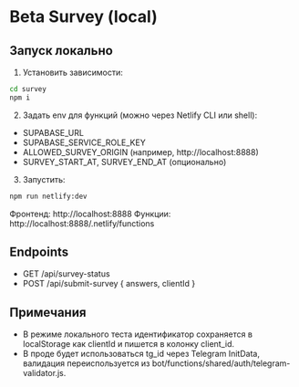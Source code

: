 # Beta Survey (local)

## Запуск локально

1. Установить зависимости:
```bash
cd survey
npm i
```

2. Задать env для функций (можно через Netlify CLI или shell):
- SUPABASE_URL
- SUPABASE_SERVICE_ROLE_KEY
- ALLOWED_SURVEY_ORIGIN (например, http://localhost:8888)
- SURVEY_START_AT, SURVEY_END_AT (опционально)

3. Запустить:
```bash
npm run netlify:dev
```
Фронтенд: http://localhost:8888
Функции: http://localhost:8888/.netlify/functions

## Endpoints
- GET /api/survey-status
- POST /api/submit-survey { answers, clientId }

## Примечания
- В режиме локального теста идентификатор сохраняется в localStorage как clientId и пишется в колонку client_id.
- В проде будет использоваться tg_id через Telegram InitData, валидация переиспользуется из bot/functions/shared/auth/telegram-validator.js.
